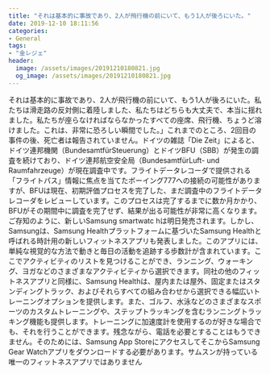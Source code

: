 ```yaml
---
title: "それは基本的に事故であり、2人が飛行機の前にいて、もう1人が後ろにいた。"
date: 2019-12-10 18:11:56
categories:
- General
tags:
- "金レジェ"
header:
  image: /assets/images/20191210180821.jpg
  og_image: /assets/images/20191210180821.jpg
---
```


それは基本的に事故であり、2人が飛行機の前にいて、もう1人が後ろにいた。私たちは滑走路の反対側に着陸しました、私たちはどちらも大丈夫で、本当に揺れました。私たちが座らなければならなかったすべての座席、飛行機、ちょうど溶けました。これは、非常に恐ろしい瞬間でした。」これまでのところ、2回目の事件の後、死亡者は報告されていません。ドイツの雑誌「Die Zeit」によると、ドイツ連邦機関（BundesamtfürSteuerung）とドイツBFU（SBB）が発生の調査を続けており、ドイツ連邦航空安全局（BundesamtfürLuft- und Raumfahrzeuge）が現在調査中です。フライトデータレコーダで提供される「フライトパス」情報に焦点を当てたボーイング777への接続の可能性がありますが、BFUは現在、初期評価プロセスを完了した、まだ調査中のフライトデータレコーダをレビューしています。このプロセスは完了するまでに数か月かかり、BFUがその期間中に調査を完了せず、結果が出る可能性が非常に高くなります。ご存知のように、新しいSamsung smartwatc hは明日発売されます。しかし、Samsungは、Samsung Healthプラットフォームに基づいたSamsung Healthと呼ばれる時計用の新しいフィットネスアプリも発表しました。このアプリには、単純な視覚的な方法で動きと毎日の活動を追跡する歩数計が含まれています。ここでアクティビティのリストを見つけることができ、ランニング、ウォーキング、ヨガなどのさまざまなアクティビティから選択できます。同社の他のフィットネスアプリと同様に、Samsung Healthは、屋内または屋外、固定またはスタンディングトラック、およびそれらすべての組み合わせから選択できる幅広いトレーニングオプションを提供します。また、ゴルフ、水泳などのさまざまなスポーツのカスタムトレーニングや、ステップトラッキングを含むランニングトラッキング機能も提供します。トレーニングに加速度計を使用するのが好きな場合でも、それを行うことができます。残念ながら、電話を必要とすることはもうできません。そのためには、Samsung App StoreにアクセスしてそこからSamsung Gear Watchアプリをダウンロードする必要があります。サムスンが持っている唯一のフィットネスアプリではありません
